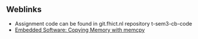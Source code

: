 ## Weblinks

+ Assignment code can be found in git.fhict.nl repository t-sem3-cb-code
+ [Embedded Software: Copying Memory with memcpy ](https://www.youtube.com/watch?v=SjR_LOOzsMQ&t=45s)

